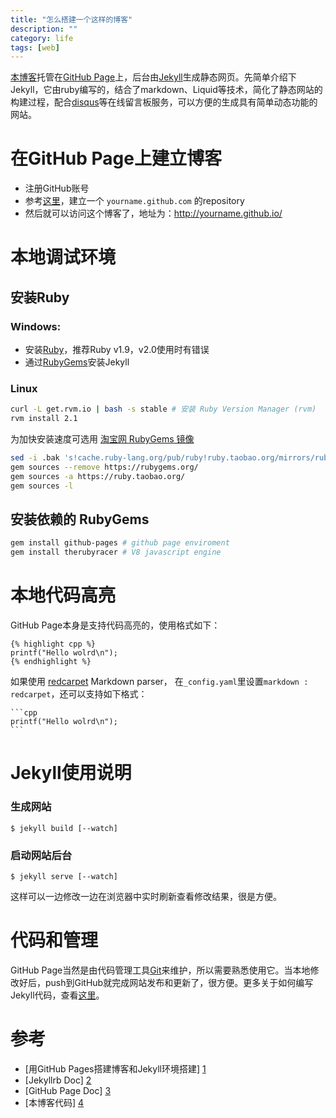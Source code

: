 ```yaml
---
title: "怎么搭建一个这样的博客"
description: ""
category: life
tags: [web]
---
```


[本博客][4]托管在[GitHub Page](http://page.github.com)上，后台由[Jekyll](http://jekyllrb.com/docs/installation/)生成静态网页。先简单介绍下Jekyll，它由ruby编写的，结合了markdown、Liquid等技术，简化了静态网站的构建过程，配合[disqus](http://www.disqus.com)等在线留言板服务，可以方便的生成具有简单动态功能的网站。

# 在GitHub Page上建立博客

* 注册GitHub账号
* 参考[这里][3]，建立一个 `yourname.github.com` 的repository
* 然后就可以访问这个博客了，地址为：<http://yourname.github.io/>

# 本地调试环境

## 安装Ruby

### Windows:

* 安装[Ruby](http://rubyinstaller.org/downloads/)，推荐Ruby v1.9，v2.0使用时有错误
* 通过[RubyGems](http://docs.rubygems.org/read/chapter/3)安装Jekyll

### Linux

```bash
curl -L get.rvm.io | bash -s stable # 安装 Ruby Version Manager (rvm)
rvm install 2.1
```

为加快安装速度可选用 [淘宝网 RubyGems 镜像](http://ruby.taobao.org/)

```bash
sed -i .bak 's!cache.ruby-lang.org/pub/ruby!ruby.taobao.org/mirrors/ruby!' $rvm_path/config/db
gem sources --remove https://rubygems.org/
gem sources -a https://ruby.taobao.org/
gem sources -l
```

## 安装依赖的 RubyGems

```bash
gem install github-pages # github page enviroment
gem install therubyracer # V8 javascript engine
```

# 本地代码高亮

GitHub Page本身是支持代码高亮的，使用格式如下：

<pre><code>{&#37; highlight cpp %}
printf("Hello wolrd\n");
{&#37; endhighlight %}
</code></pre>

如果使用 [redcarpet](https://github.com/vmg/redcarpet) Markdown parser， 在`_config.yaml`里设置`markdown : redcarpet`，还可以支持如下格式：

<pre><code>&#96;&#96;&#96;cpp
printf("Hello wolrd\n");
&#96;&#96;&#96;
</code></pre>

# Jekyll使用说明

### 生成网站

    $ jekyll build [--watch]

### 启动网站后台

    $ jekyll serve [--watch]

这样可以一边修改一边在浏览器中实时刷新查看修改结果，很是方便。

# 代码和管理

GitHub Page当然是由代码管理工具[Git](http://git-scm.com/)来维护，所以需要熟悉使用它。当本地修改好后，push到GitHub就完成网站发布和更新了，很方便。更多关于如何编写Jekyll代码，查看[这里][2]。

# 参考

* [用GitHub Pages搭建博客和Jekyll环境搭建] [1]
* [Jekyllrb Doc] [2]
* [GitHub Page Doc] [3]
* [本博客代码] [4]

[1]: http://greeensy.github.io/github-jekyll/       "用GitHub Pages搭建博客和Jekyll环境搭建"
[2]: http://jekyllrb.com/docs/home/                 "Jekyllrb Doc"
[3]: https://help.github.com/categories/20/articles "GitHub Page Doc"
[4]: https://github.com/maxint/maxint.github.io     "本博客代码"
